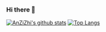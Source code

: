 ### Hi there 👋

<!--
**AnZiZhi/anzizhi** is a ✨ _special_ ✨ repository because its `README.md` (this file) appears on your GitHub profile.

Here are some ideas to get you started:

- 🔭 I’m currently working on ...
- 🌱 I’m currently learning ...
- 👯 I’m looking to collaborate on ...
- 🤔 I’m looking for help with ...
- 💬 Ask me about ...
- 📫 How to reach me: ...
- 😄 Pronouns: ...
- ⚡ Fun fact: ...
-->
[![AnZiZhi's github stats](https://github-readme-stats.vercel.app/api?username=anzizhi&show_icons=true)](https://github.com/AnZiZhi)
[![Top Langs](https://github-readme-stats.vercel.app/api/top-langs/?username=anzizhi)](https://github.com/AnZiZhi)
